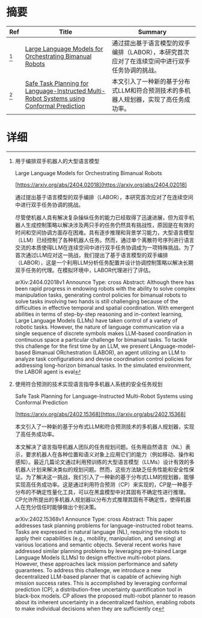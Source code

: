 # 摘要

| Ref | Title | Summary |
| --- | --- | --- |
| [^1] | [Large Language Models for Orchestrating Bimanual Robots](https://arxiv.org/abs/2404.02018) | 通过提出基于语言模型的双手编排（LABOR），本研究首次应对了在连续空间中进行双手任务协调的挑战。 |
| [^2] | [Safe Task Planning for Language-Instructed Multi-Robot Systems using Conformal Prediction](https://arxiv.org/abs/2402.15368) | 本文引入了一种新的基于分布式LLM和符合预测技术的多机器人规划器，实现了高任务成功率。 |

# 详细

[^1]: 用于编排双手机器人的大型语言模型

    Large Language Models for Orchestrating Bimanual Robots

    [https://arxiv.org/abs/2404.02018](https://arxiv.org/abs/2404.02018)

    通过提出基于语言模型的双手编排（LABOR），本研究首次应对了在连续空间中进行双手任务协调的挑战。

    

    尽管使机器人具有解决复杂操纵任务的能力已经取得了迅速进展，但为双手机器人生成控制策略以解决涉及两只手的任务仍然具有挑战性，原因是在有效的时间和空间协调方面存在困难。具有逐步推理和背景学习能力，大型语言模型（LLM）已经控制了各种机器人任务。然而，通过单个离散符号序列进行语言交流的本质使得LLM在连续空间中进行双手任务协调成为一项特殊挑战。为了首次通过LLM应对这一挑战，我们提出了基于语言模型的双手编排（LABOR），这是一个利用LLM分析任务配置并设计协调控制策略以解决长期双手任务的代理。在模拟环境中，LABOR代理进行了评估。

    arXiv:2404.02018v1 Announce Type: cross  Abstract: Although there has been rapid progress in endowing robots with the ability to solve complex manipulation tasks, generating control policies for bimanual robots to solve tasks involving two hands is still challenging because of the difficulties in effective temporal and spatial coordination. With emergent abilities in terms of step-by-step reasoning and in-context learning, Large Language Models (LLMs) have taken control of a variety of robotic tasks. However, the nature of language communication via a single sequence of discrete symbols makes LLM-based coordination in continuous space a particular challenge for bimanual tasks. To tackle this challenge for the first time by an LLM, we present LAnguage-model-based Bimanual ORchestration (LABOR), an agent utilizing an LLM to analyze task configurations and devise coordination control policies for addressing long-horizon bimanual tasks. In the simulated environment, the LABOR agent is eval
    
[^2]: 使用符合预测的技术实现语言指导多机器人系统的安全任务规划

    Safe Task Planning for Language-Instructed Multi-Robot Systems using Conformal Prediction

    [https://arxiv.org/abs/2402.15368](https://arxiv.org/abs/2402.15368)

    本文引入了一种新的基于分布式LLM和符合预测技术的多机器人规划器，实现了高任务成功率。

    

    本文解决了语言指导机器人团队的任务规划问题。任务用自然语言（NL）表示，要求机器人在各种位置和语义对象上应用它们的能力（例如移动、操作和感知）。最近几篇论文通过利用预训练的大型语言模型（LLMs）设计有效的多机器人计划来解决类似的规划问题。然而，这些方法缺乏任务性能和安全性保证。为了解决这一挑战，我们引入了一种新的基于分布式LLM的规划器，能够实现高任务成功率。这是通过利用符合预测（CP）来实现的，CP是一种基于分布的不确定性量化工具，可以在黑盒模型中对其固有不确定性进行推理。CP允许所提出的多机器人规划器以分布方式推理其固有不确定性，使得机器人在充分信任时能够做出个别决策。

    arXiv:2402.15368v1 Announce Type: cross  Abstract: This paper addresses task planning problems for language-instructed robot teams. Tasks are expressed in natural language (NL), requiring the robots to apply their capabilities (e.g., mobility, manipulation, and sensing) at various locations and semantic objects. Several recent works have addressed similar planning problems by leveraging pre-trained Large Language Models (LLMs) to design effective multi-robot plans. However, these approaches lack mission performance and safety guarantees. To address this challenge, we introduce a new decentralized LLM-based planner that is capable of achieving high mission success rates. This is accomplished by leveraging conformal prediction (CP), a distribution-free uncertainty quantification tool in black-box models. CP allows the proposed multi-robot planner to reason about its inherent uncertainty in a decentralized fashion, enabling robots to make individual decisions when they are sufficiently ce
    

